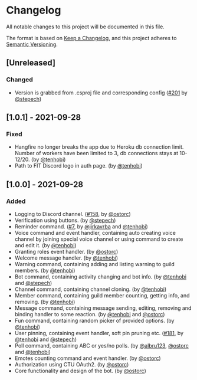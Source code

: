 ﻿[tenhobi]: https://github.com/tenhobi
[ostorc]: https://github.com/ostorc
[stepech]: https://github.com/stepech

# Changelog

All notable changes to this project will be documented in this file.

The format is based on [Keep a Changelog](https://keepachangelog.com/en/1.0.0/),
and this project adheres to [Semantic Versioning](https://semver.org/spec/v2.0.0.html).

## [Unreleased]

### Changed

- Version is grabbed from .csproj file and corresponding config ([#201](https://github.com/fit-ctu-discord/honza-botner/pull/201) by [@stepech][stepech]) 

## [1.0.1] - 2021-09-28

### Fixed

- Hangfire no longer breaks the app due to Heroku db connection limit. Number of workers have been limited to 3, db connections stays at 10-12/20. (by [@tenhobi][tenhobi])
- Path to FIT Discord logo in auth page. (by [@tenhobi][tenhobi])

## [1.0.0] - 2021-09-28

### Added

- Logging to Discord channel. ([#158](https://github.com/fit-ctu-discord/honza-botner/issues/158), by [@ostorc][ostorc])
- Verification using buttons. (by [@stepech][stepech])
- Reminder command. ([#7](https://github.com/fit-ctu-discord/honza-botner/issues/7), by [@jirkavrba](https://github.com/jirkavrba) and [@tenhobi][tenhobi])
- Voice command and event handler, containing auto creating voice channel by joining special voice channel or using command to create and edit it. (by [@tenhobi][tenhobi])
- Granting roles event handler. (by [@ostorc][ostorc])
- Welcome message handler.  (by [@tenhobi][tenhobi])
- Warning command, containing adding and listing warning to guild members. (by [@tenhobi][tenhobi])
- Bot command, containing activity changing and bot info. (by [@tenhobi][tenhobi] and [@stepech][stepech])
- Channel command, containing channel cloning. (by [@tenhobi][tenhobi])
- Member command, containing guild member counting, getting info, and removing. (by [@tenhobi][tenhobi])
- Message command, containing message sending, editing, removing and binding handler to some reaction. (by [@tenhobi][tenhobi] and [@ostorc][ostorc])
- Fun command, containing random picker of provided options. (by [@tenhobi][tenhobi])
- User pinning, containing event handler, soft pin pruning etc. ([#181](https://github.com/fit-ctu-discord/honza-botner/pull/181), by [@tenhobi][tenhobi] and [@stepech][stepech])
- Poll command, containing ABC or yes/no polls. (by [@albru123](https://github.com/albru123), [@ostorc][ostorc] and [@tenhobi][tenhobi])
- Emotes counting command and event handler. (by [@ostorc][ostorc])
- Authorization using CTU OAuth2. (by [@ostorc][ostorc])
- Core functionality and design of the bot. (by [@ostorc][ostorc])
